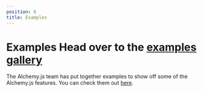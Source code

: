 ```yaml
---
position: 6
title: Examples
---
```


# Examples Head over to the [examples gallery](../..#/examples)
The Alchemy.js team has put together examples to show off some of the Alchemy.js features.  You can check them out [here](http://graphalchemist.github.io/Alchemy/#/examples).